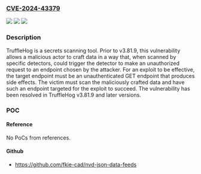### [CVE-2024-43379](https://cve.mitre.org/cgi-bin/cvename.cgi?name=CVE-2024-43379)
![](https://img.shields.io/static/v1?label=Product&message=trufflehog&color=blue)
![](https://img.shields.io/static/v1?label=Version&message=%3D%20%3C%203.81.9%20&color=brighgreen)
![](https://img.shields.io/static/v1?label=Vulnerability&message=CWE-918%3A%20Server-Side%20Request%20Forgery%20(SSRF)&color=brighgreen)

### Description

TruffleHog is a secrets scanning tool. Prior to v3.81.9, this vulnerability allows a malicious actor to craft data in a way that, when scanned by specific detectors, could trigger the detector to make an unauthorized request to an endpoint chosen by the attacker. For an exploit to be effective, the target endpoint must be an unauthenticated GET endpoint that produces side effects. The victim must scan the maliciously crafted data and have such an endpoint targeted for the exploit to succeed. The vulnerability has been resolved in TruffleHog v3.81.9 and later versions.

### POC

#### Reference
No PoCs from references.

#### Github
- https://github.com/fkie-cad/nvd-json-data-feeds

